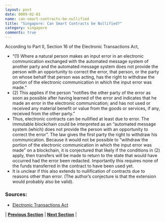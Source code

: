 ```yaml
---
layout: post
date: 0009-02-01
name: can-smart-contracts-be-nullified
title: "Singapore: Can Smart Contracts be Nullified?"
category: singapore
comments: true
---
```


According to Part II, Section 16 of the Electronic Transactions Act, 
   * “(1) Where a natural person makes an input error in an electronic communication exchanged with the automated message system of another party and the automated message system does not provide the person with an opportunity to correct the error, that person, or the party on whose behalf that person was acting, has the right to withdraw the portion of the electronic communication in which the input error was made.” 
   * (2) This applies if the person “notifies the other party of the error as soon as possible after having learned of the error and indicates that he made an error in the electronic communication; and has not used or received any material benefit or value from the goods or services, if any, received from the other party.” 
   * Thus, electronic contracts can be nullified at least due to error. The immutable blockchain could be interpreted as an “automated message system (which) does not provide the person with an opportunity to correct the error”. The law gives the first party the right to withdraw his communication. Because it would not be possible to “withdraw the portion of the electronic communication in which the input error was made” on a blockchain, it is conjectured that likely if the conditions in (2) apply, then transfers will be made to return to the state that would have occurred had the error been redacted. Importantly this requires none of the funds transferred in the contract to have been used yet. 
   * It is unclear if this also extends to nullification of contracts due to reasons other than error. (The author’s conjecture is that the extension would probably also be valid). 

### Sources:
   * [Electronic Transactions Act](https://sso.agc.gov.sg/Act/ETA2010#P1I-)


| **[Previous Section](https://neo-project.github.io/global-blockchain-compliance-hub//singapore/singapore-dispute-resolution.html)** | **[Next Section]( https://neo-project.github.io/global-blockchain-compliance-hub//singapore/singapore-suggested-readings.html)** |
